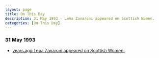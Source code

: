 ```yaml
---
layout: page
title: On This Day
description: 31 May 1993 - Lena Zavaroni appeared on Scottish Women.
categories: [On This Day]
---
```


### 31 May 1993
* [<span id="age1"></span> years ago Lena Zavaroni appeared on Scottish Women.](/scottish%20tv/1993/05/31/scottish-women.html)

<!-- Script for calculating number of years ago -->
<script>
var dob = '19930531';
var year = Number(dob.substr(0, 4));
var month = Number(dob.substr(4, 2)) - 1;
var day = Number(dob.substr(6, 2));
var today = new Date();
var age1 = today.getFullYear() - year;
if (today.getMonth() < month || (today.getMonth() == month && today.getDate() < day)) {
age1--;
}
document.getElementById("age1").innerHTML=age1;
</script>

